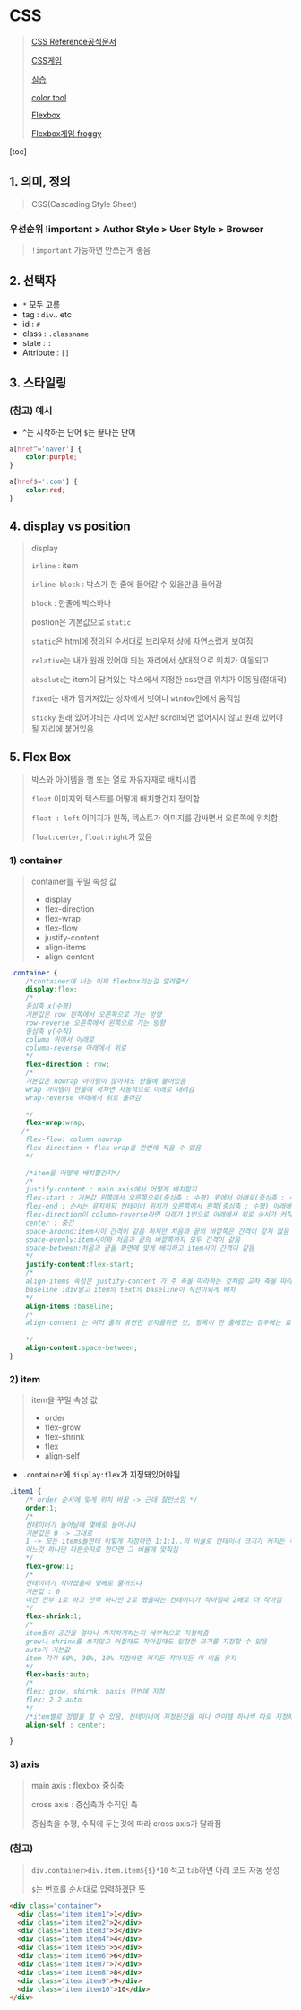 # CSS

> [CSS Reference공식문서](https://developer.mozilla.org/ko/docs/Web/CSS/Reference)
>
> [CSS게임](https://flukeout.github.io/)
>
> [실습](http://jsbin.com/?html,output)
>
> [color tool](https://material.io/resources/color/#!/?view.left=0&view.right=0)
>
> [Flexbox](https://css-tricks.com/snippets/css/a-guide-to-flexbox/)
>
> [Flexbox게임 froggy](https://flexboxfroggy.com/#ko)

[toc]

## 1. 의미, 정의

> CSS(Cascading Style Sheet)

### 우선순위 !important > Author Style > User Style > Browser

>`!important` 가능하면 안쓰는게 좋음



## 2. 선택자

- `*` 모두 고름
- tag : `div`.. etc
- id : `#`
- class : `.classname`
- state : `:`
- Attribute : `[]`



## 3. 스타일링

### (참고) 예시

- `^`는 시작하는 단어 `$`는 끝나는 단어

```css
a[href^='naver'] {
    color:purple;
}

a[href$='.com'] {
    color:red;
}
```





## 4. display vs position

> display
>
> `inline` : item
>
> `inline-block` : 박스가 한 줄에 들어갈 수 있을만큼 들어감
>
> `block` : 한줄에 박스하나
>
> postion은 기본값으로 `static` 
>
> `static`은 html에 정의된 순서대로 브라우저 상에 자연스럽게 보여짐
>
> `relative`는 내가 원래 있어야 되는 자리에서 상대적으로 위치가 이동되고
>
> `absolute`는 item이 담겨있는 박스에서 지정한 css만큼 위치가 이동됨(절대적)
>
> `fixed`는 내가 담겨져있는 상자에서 벗어나 `window`안에서 움직임
>
> `sticky` 원래 있어야되는 자리에 있지만 scroll되면 없어지지 않고 원래 있어야 될 자리에 붙어있음



## 5. Flex Box

> 박스와 아이템을 행 또는 열로 자유자재로 배치시킴
>
> `float` 이미지와 텍스트를 어떻게 배치할건지 정의함
>
> `float : left` 이미지가 왼쪽, 텍스트가 이미지를 감싸면서 오른쪽에 위치함
>
> `float:center`, `float:right`가 있음

### 1) container

> container를 꾸밀 속성 값
>
> - display
> - flex-direction
> - flex-wrap
> - flex-flow
> - justify-content
> - align-items
> - align-content

```css
.container {
    /*container에 너는 이제 flexbox라는걸 알려줌*/
    display:flex;
    /*
    중심축 x(수평)
    기본값은 row 왼쪽에서 오른쪽으로 가는 방향
    row-reverse 오른쪽에서 왼쪽으로 가는 방향
    중심축 y(수직)
    column 위에서 아래로
    column-reverse 아래에서 위로
    */
    flex-direction : row;
    /*
    기본값은 nowrap 아이템이 많아져도 한줄에 붙어있음
    wrap 아이템이 한줄에 꽉차면 자동적으로 아래로 내려감
    wrap-reverse 아래에서 위로 올라감
    
    */
    flex-wrap:wrap;
   /*
    flex-flow: column nowrap
    flex-direction + flex-wrap을 한번에 적을 수 있음
    */
    
    /*item을 어떻게 배치할건지*/
    /*
    justify-content : main axis에서 어떻게 배치할지
    flex-start : 기본값 왼쪽에서 오른쪽으로(중심축 : 수평) 위에서 아래로(중심축 : 수직)
    flex-end : 순서는 유지하되 컨테이너 위치가 오른쪽에서 왼쪽(중심축 : 수평) 아래에서 위로지만 flex-direction이 column이면 순서는 유지되기 때문에 제일아래는 10번(중심축 : 수직)
    flex-direction이 column-reverse라면 아래가 1번으로 아래에서 위로 순서가 커짐!
    center : 중간
    space-around:item사이 간격이 같음 하지만 처음과 끝의 바깥쪽은 간격이 같지 않음
    space-evenly:item사이와 처음과 끝의 바깥쪽까지 모두 간격이 같음
    space-between:처음과 끝을 화면에 맞게 배치하고 item사이 간격이 같음
    */
    justify-content:flex-start;
    /*
    align-items 속성은 justify-content 가 주 축을 따라하는 것처럼 교차 축을 따라 플렉스 컨테이너 내부의 항목을 정렬
    baseline :div말고 item의 text의 baseline이 직선이되게 배치
    */
    align-items :baseline;
    /*
    align-content 는 여러 줄의 유연한 상자를위한 것, 항목이 한 줄에있는 경우에는 효과가 없다.(wrap)
    
    */
    align-content:space-between;
}
```



### 2) item

> item을 꾸밀 속성 값
>
> - order
> - flex-grow
> - flex-shrink
> - flex
> - align-self

- `.container`에 `display:flex`가 지정돼있어야됨

```css
.item1 {
    /* order 순서에 맞게 위치 바꿈 -> 근데 잘안쓰임 */
    order:1;
    /*
    컨테이너가 늘어날때 몇배로 늘어나냐
    기본값은 0 -> 그대로
    1 -> 모든 items들한테 이렇게 지정하면 1:1:1..의 비율로 컨테이너 크기가 커지든 작아지든 반영이됨
    어느것 하나만 다른숫자로 한다면 그 비율에 맞춰짐
    */
    flex-grow:1;
    /*
    컨테이너가 작아졌을때 몇배로 줄어드냐
    기본값 : 0
   	이건 전부 1로 하고 만약 하나만 2로 했을때는 컨테이너가 작아질때 2배로 더 작아짐
    */
    flex-shrink:1;
    /*
    item들이 공간을 얼마나 차지하게하는지 세부적으로 지정해줌
    grow나 shrink를 쓰지않고 커질때도 작아질때도 일정한 크기를 지정할 수 있음
    auto가 기본값
    item 각각 60%, 30%, 10% 지정하면 커지든 작아지든 이 비율 유지
    */
    flex-basis:auto;
    /*
    flex: grow, shirnk, basis 한번에 지정
    flex: 2 2 auto
    */
    /*item별로 정렬을 할 수 있음, 컨테이너에 지정된것을 떠나 아이템 하나씩 따로 지정해 줄 수 있음*/
    align-self : center;
    
}
```





### 3) axis

> main axis : flexbox 중심축
>
> cross axis : 중심축과 수직인 축
>
> 중심축을 수평, 수직에 두는것에 따라 cross axis가 달라짐



### (참고)

> `div.container>div.item.item${$}*10` 적고 `tab`하면 아래 코드 자동 생성
>
> `$`는 번호를 순서대로 입력하겠단 뜻

```html
<div class="container">
  <div class="item item1">1</div>
  <div class="item item2">2</div>
  <div class="item item3">3</div>
  <div class="item item4">4</div>
  <div class="item item5">5</div>
  <div class="item item6">6</div>
  <div class="item item7">7</div>
  <div class="item item8">8</div>
  <div class="item item9">9</div>
  <div class="item item10">10</div>
</div>
```

